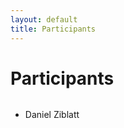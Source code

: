 ```yaml
---
layout: default
title: Participants
---
```


<div class="post">
	<h1 class="pageTitle">Participants</h1>
	<img src="{{ '/assets/img/house_of_commons.jpg' | prepend: site.baseurl }}" alt=""> 
	<ul>
		<li>Daniel Ziblatt</li>
  	</ul>
</div>
